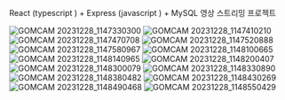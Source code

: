 React (typescript ) + Express (javascript ) + MySQL
영상 스트리밍 프로젝트

![GOMCAM 20231228_1147330300](https://github.com/HobumPark/react-express-mysql-streaming/assets/25094629/f7eec3e6-6e32-4b6f-a8ff-2473b40de21c)
![GOMCAM 20231228_1147410210](https://github.com/HobumPark/react-express-mysql-streaming/assets/25094629/2dc57575-ce79-4e55-aec8-ddaa8ad62436)
![GOMCAM 20231228_1147470708](https://github.com/HobumPark/react-express-mysql-streaming/assets/25094629/66e39243-457f-4e1d-b882-a4c4a3daa6e0)
![GOMCAM 20231228_1147520888](https://github.com/HobumPark/react-express-mysql-streaming/assets/25094629/c4ef4eca-5f15-439b-b2d3-670a015e0d2d)
![GOMCAM 20231228_1147580967](https://github.com/HobumPark/react-express-mysql-streaming/assets/25094629/f4b83fd8-d40c-4b3b-91cd-3845e6974dd4)
![GOMCAM 20231228_1148100665](https://github.com/HobumPark/react-express-mysql-streaming/assets/25094629/d1d4ccbd-3bb4-481b-8196-733f8dc4a15e)
![GOMCAM 20231228_1148140965](https://github.com/HobumPark/react-express-mysql-streaming/assets/25094629/71261ed6-a90a-423d-bca0-e3b8a5bcf7d7)
![GOMCAM 20231228_1148200407](https://github.com/HobumPark/react-express-mysql-streaming/assets/25094629/b45e40f0-0215-4edf-9eb6-886811ffe7b5)
![GOMCAM 20231228_1148300079](https://github.com/HobumPark/react-express-mysql-streaming/assets/25094629/ddda2f43-d107-4e02-8c44-c92fe2f53325)
![GOMCAM 20231228_1148330890](https://github.com/HobumPark/react-express-mysql-streaming/assets/25094629/8716f142-9e09-4989-b827-1804b1a4a6ed)
![GOMCAM 20231228_1148380482](https://github.com/HobumPark/react-express-mysql-streaming/assets/25094629/4539ac45-3f54-4c17-996c-27142c8e6088)
![GOMCAM 20231228_1148430269](https://github.com/HobumPark/react-express-mysql-streaming/assets/25094629/cb5dd89a-f375-4868-adf2-9942d89d883c)
![GOMCAM 20231228_1148490468](https://github.com/HobumPark/react-express-mysql-streaming/assets/25094629/709cbd91-9f13-45e6-86be-359500f6472a)
![GOMCAM 20231228_1148550429](https://github.com/HobumPark/react-express-mysql-streaming/assets/25094629/2bbe6d75-4e88-4bec-9c94-0d2620163565)
